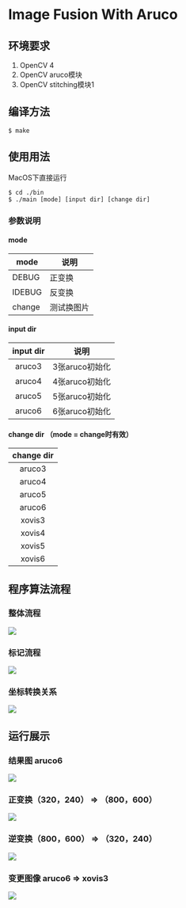 # Image Fusion With Aruco

## 环境要求

1. OpenCV 4
2. OpenCV aruco模块
3. OpenCV stitching模块1

## 编译方法

```
$ make
```

## 使用用法

MacOS下直接运行

```
$ cd ./bin
$ ./main [mode] [input dir] [change dir]
```

### 参数说明

#### mode

|mode  |说明  |
|---------|---------|
|DEBUG     |正变换         |
|IDEBUG     |反变换         |
|change     |测试换图片         |

#### input dir

|input dir  |说明 |
|:---------:|:---------:|
|aruco3     |3张aruco初始化         |
|aruco4     |4张aruco初始化         |
|aruco5     |5张aruco初始化         |
|aruco6     |6张aruco初始化         |

#### change dir （mode = change时有效）

|change dir  |
|:---------:|
|aruco3  |
|aruco4  |
|aruco5  |
|aruco6  |
|xovis3  |
|xovis4  |
|xovis5  |
|xovis6  |




## 程序算法流程

### 整体流程

![](docs/imgs/整体流程.jpg)

### 标记流程

![](docs/imgs/标记流程.jpg)

### 坐标转换关系

![](docs/imgs/坐标计算.jpg)

## 运行展示

### 结果图 aruco6

![](docs/imgs/init.png)

### 正变换（320，240） => （800，600）

![](docs/imgs/z.png)

### 逆变换（800，600） => （320，240）

![](docs/imgs/n.png)

### 变更图像 aruco6 => xovis3

![](docs/imgs/change.png)



